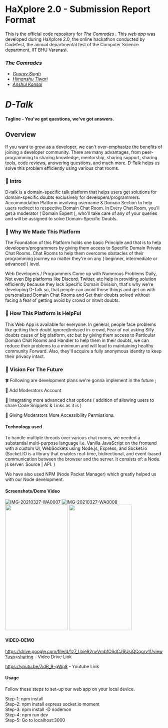 # HaXplore 2.0 - Submission Report Format

This is the official code repository for _The Comrades_ . This _web app_ was developed during HaXplore 2.0, 
the online hackathon conducted by Codefest, the annual departmental fest of the Computer Science department, IIT BHU Varanasi.

### _The Comrades_

* [_Gourav Singh_](https://github.com/GouravSingh2580) 
* [_Himanshu Tiwari_](https://github.com/himanshutiwari15)
* [_Anshul Kansal_](https://github.com/anshulkansal121)

# _D-Talk_
#### Tagline - You've got questions, we've got answers.

## Overview

If you want to grow as a developer, we can't over-emphasize the benefits of joining a developer community. There are many advantages, from peer-programming to sharing knowledge, mentorship, sharing support, sharing tools, code reviews, answering questions, and much more. D-Talk helps us solve this problem efficiently using various chat rooms.

### 🔶 Intro

D-talk is a domain-specific talk platform that helps users get solutions for domain-specific doubts exclusively for developers/programmers. Accommodation Platform involving username & Domain Section to help users redirect to respective Domain Chat Room. In Every Chat Room, you'll get a moderator ( Domain Expert ), who'll take care of any of your queries and will be assigned to solve Domain-Specific Doubts. 


### 🔶 Why We Made This Platform 

The Foundation of this Platform holds one basic Principle and that is to help developers/programmers by giving them access to Specific Domain Private Chat Rooms. Chat Rooms to help them overcome obstacles of their programming journey no matter they're on any ( beginner, intermediate or advanced ) level.

Web Developers / Programmers Come up with Numerous Problems Daily, Not even Big platforms like Discord, Twitter, etc help in providing solution efficiently because they lack Specific Domain Division, that's why we're developing D-Talk so, that people can avoid those things and get on with personalized Domain Chat Rooms and Get their doubts solved without facing a fear of getting avoid by crowd or nitwit doubts.



### 🔶 How This Platform is HelpFul 

This Web App is available for everyone. In general, people face problems like getting their doubt ignored/missed in-crowd, Fear of not asking Silly doubts cause of big platform, etc but by giving them access to Particular Domain Chat Rooms and Handler to help them in their doubts, we can reduce their problems to a minimum and will lead to maintaining healthy community Forward. Also, they'll acquire a fully anonymous identity to keep their privacy intact. 



### 🔶 Vision For The Future 

🍀 Following are development plans we're gonna implement in the future ; 

🔷 Add Moderators Account 

🔷 Integrating more advanced chat options ( addition of allowing users to share Code Snippets & Links as it is ) 

🔷 Giving Moderators More Accessibility Permissions.


#### Technology used

To handle multiple threads over various chat rooms, we needed a substantial multi-purpose language i.e. Vanilla JavaScript on the frontend with a custom UI, WebSockets using Node.js, Express, and Socket.io  (Socket.IO is a library that enables real-time, bidirectional, and event-based communication between the browser and the server. It consists of: a Node. js server: Source | API. )

We have also used NPM (Node Packet Manager) which greatly helped us with our Node development.


#### Screenshots/Demo Video

![IMG-20210327-WA0007](https://user-images.githubusercontent.com/49956754/112720435-47bb8b80-8f24-11eb-9c2c-34c891ecbb38.jpg)
![IMG-20210327-WA0008](https://user-images.githubusercontent.com/49956754/112720438-4ab67c00-8f24-11eb-984f-8fb546bf3b89.jpg)
<img src = "https://user-images.githubusercontent.com/49956754/112720440-4d18d600-8f24-11eb-89fc-03904b48b873.jpg" width="200px"  height="400px" >
<img src = "https://user-images.githubusercontent.com/56124265/112730529-1066d200-8f58-11eb-9b1c-555831ee52bb.jpeg" width="200px"  height="400px" >

#### VIDEO-DEMO

https://drive.google.com/file/d/1z7_Lbie92nvVmbfC6dCJ6UsiQCqorv11/view?usp=sharing - Video Drive Link

https://youtu.be/7idB_9-gWp8 - Youtube Link

#### Usage

Follow these steps to set-up our web app on your local device.

Step-1: npm install <br>
Step-2: npm install express socket.io moment <br>
Step-3: npm install -D nodemon <br>
Step-4: npm run dev <br>
Step-5: Go to localhost:3000 <br>





